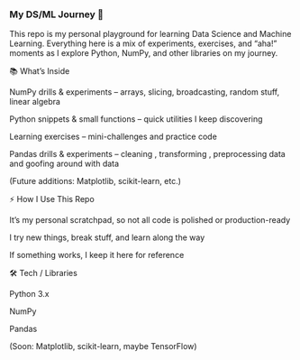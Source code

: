 ### My DS/ML Journey 🚀

This repo is my personal playground for learning Data Science and Machine Learning.
Everything here is a mix of experiments, exercises, and “aha!” moments as I explore Python, NumPy, and other libraries on my journey.

📚 What’s Inside

NumPy drills & experiments – arrays, slicing, broadcasting, random stuff, linear algebra

Python snippets & small functions – quick utilities I keep discovering

Learning exercises – mini-challenges and practice code

Pandas drills & experiments – cleaning , transforming , preprocessing data and goofing around with data

(Future additions: Matplotlib, scikit-learn, etc.)

⚡ How I Use This Repo

It’s my personal scratchpad, so not all code is polished or production-ready

I try new things, break stuff, and learn along the way

If something works, I keep it here for reference

🛠️ Tech / Libraries

Python 3.x

NumPy

Pandas

(Soon: Matplotlib, scikit-learn, maybe TensorFlow)

